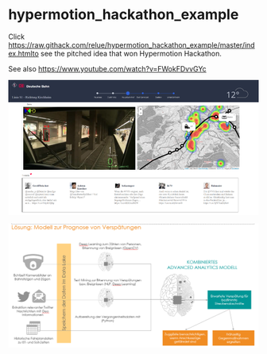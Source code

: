 # hypermotion_hackathon_example
Click https://raw.githack.com/relue/hypermotion_hackathon_example/master/index.htmlto see the pitched idea that won Hypermotion Hackathon.

See also https://www.youtube.com/watch?v=FWokFDvvGYc
 
 ![Image description](doc/conc2.png)
 
![Image description](doc/conc1.png)


